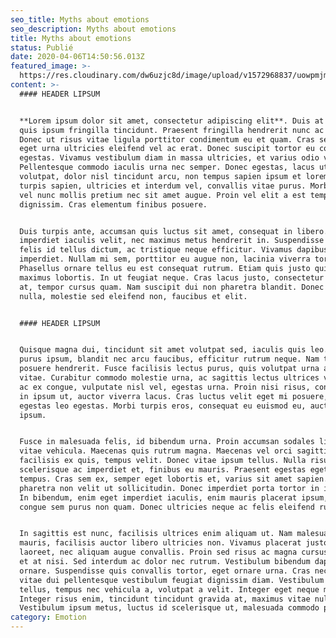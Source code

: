 ```yaml
---
seo_title: Myths about emotions
seo_description: Myths about emotions
title: Myths about emotions
status: Publié
date: 2020-04-06T14:50:56.013Z
featured_image: >-
  https://res.cloudinary.com/dw6uzjc8d/image/upload/v1572968837/uowpmjm96spcigvmccno.jpg
content: >-
  #### HEADER LIPSUM


  **Lorem ipsum dolor sit amet, consectetur adipiscing elit**. Duis at tortor
  quis ipsum fringilla tincidunt. Praesent fringilla hendrerit nunc ac volutpat.
  Donec ut risus vitae ligula porttitor condimentum eu et quam. Cras sed eros
  eget urna ultricies eleifend vel ac erat. Donec suscipit tortor eu congue
  egestas. Vivamus vestibulum diam in massa ultricies, et varius odio varius.
  Pellentesque commodo iaculis urna nec semper. Donec egestas, lacus ut faucibus
  volutpat, dolor nisl tincidunt arcu, non tempus sapien ipsum et lorem. Aenean
  turpis sapien, ultricies et interdum vel, convallis vitae purus. Morbi at orci
  vel nunc mollis pretium nec sit amet augue. Proin vel elit a est tempor
  dignissim. Cras elementum finibus posuere.


  Duis turpis ante, accumsan quis luctus sit amet, consequat in libero. Nulla
  imperdiet iaculis velit, nec maximus metus hendrerit in. Suspendisse euismod
  felis id tellus dictum, ac tristique neque efficitur. Vivamus dapibus dapibus
  imperdiet. Nullam mi sem, porttitor eu augue non, lacinia viverra tortor.
  Phasellus ornare tellus eu est consequat rutrum. Etiam quis justo quis mauris
  maximus lobortis. In ut feugiat neque. Cras lacus justo, consectetur et turpis
  at, tempor cursus quam. Nam suscipit dui non pharetra blandit. Donec lacus
  nulla, molestie sed eleifend non, faucibus et elit.


  #### HEADER LIPSUM


  Quisque magna dui, tincidunt sit amet volutpat sed, iaculis quis leo. Sed
  purus ipsum, blandit nec arcu faucibus, efficitur rutrum neque. Nam tempor
  posuere hendrerit. Fusce facilisis lectus purus, quis volutpat urna aliquam
  vitae. Curabitur commodo molestie urna, ac sagittis lectus ultrices vitae. Sed
  ac ex congue, vulputate nisl vel, egestas urna. Proin nisi risus, consectetur
  in ipsum ut, auctor viverra lacus. Cras luctus velit eget mi posuere, at
  egestas leo egestas. Morbi turpis eros, consequat eu euismod eu, auctor at
  ipsum.


  Fusce in malesuada felis, id bibendum urna. Proin accumsan sodales ligula
  vitae vehicula. Maecenas quis rutrum magna. Maecenas vel orci sagittis,
  facilisis ex quis, tempus velit. Donec vitae ipsum tellus. Nulla risus leo,
  scelerisque ac imperdiet et, finibus eu mauris. Praesent egestas eget lectus a
  tempus. Cras sem ex, semper eget lobortis et, varius sit amet sapien. In
  pharetra non velit ut sollicitudin. Donec imperdiet porta tortor in iaculis.
  In bibendum, enim eget imperdiet iaculis, enim mauris placerat ipsum, ac
  congue sem purus non quam. Donec ultricies neque ac felis eleifend rutrum.


  In sagittis est nunc, facilisis ultrices enim aliquam ut. Nam malesuada tortor
  mauris, facilisis auctor libero ultricies non. Vivamus placerat justo ut metus
  laoreet, nec aliquam augue convallis. Proin sed risus ac magna cursus pharetra
  et at nisi. Sed interdum ac dolor nec rutrum. Vestibulum bibendum dapibus
  ornare. Suspendisse quis convallis tortor, eget ornare urna. Cras nec nibh
  vitae dui pellentesque vestibulum feugiat dignissim diam. Vestibulum eros
  tellus, tempus nec vehicula a, volutpat a velit. Integer eget neque metus.
  Integer risus enim, tincidunt tincidunt gravida at, maximus vitae nulla.
  Vestibulum ipsum metus, luctus id scelerisque ut, malesuada commodo purus.
category: Emotion
---
```

